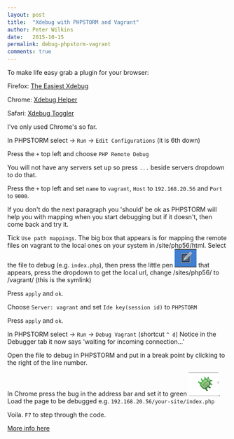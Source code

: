 ```yaml
---
layout: post
title:  "Xdebug with PHPSTORM and Vagrant"
author: Peter Wilkins
date:   2015-10-15
permalink: debug-phpstorm-vagrant
comments: true
---
```


To make life easy grab a plugin for your browser:

Firefox: [The Easiest Xdebug](https://addons.mozilla.org/en-US/firefox/addon/the-easiest-xdebug)

Chrome: [Xdebug Helper](https://chrome.google.com/webstore/detail/xdebug-helper/eadndfjplgieldjbigjakmdgkmoaaaoc)

Safari: [Xdebug Toggler](https://github.com/benmatselby/xdebug-toggler)

I've only used Chrome's so far.

In PHPSTORM select -> `Run` -> `Edit Configurations` (it is 6th down)

Press the `+` top left and choose `PHP Remote Debug`

You will not have any servers set up so press `...` beside servers dropdown to do that.

Press the `+` top left and set
`name` to `vagrant`, `Host` to `192.168.20.56` and `Port` to `9000`.





If you don't do the next paragraph you 'should' be ok as PHPSTORM will help you with mapping when you start debugging but if it doesn't, then come back and try it.

Tick `Use path mappings`.
The big box that appears is for mapping the remote files on vagrant to the local ones on your system in /site/php56/html.
Select the file to debug (e.g. `index.php`), then press the little pen ![pen](../pen.png) that appears, press the dropdown to get the local url, change /sites/php56/ to /vagrant/  (this is the symlink)

Press `apply` and `ok`.

Choose `Server: vagrant` and set `Ide key(session id)` to  `PHPSTORM`

Press `apply` and `ok`.

In PHPSTORM select -> `Run` -> `Debug Vagrant` (shortcut `^ d`)
Notice in the Debugger tab it now says 'waiting for incoming connection...'

Open the file to debug in PHPSTORM and put in a break point by clicking to the right of the line number.

In Chrome press the bug in the address bar and set it to green ![bug](../bug.png). Load the page to be debugged e.g. `192.168.20.56/your-site/index.php`

Voila. `F7` to step through the code.

[More info here](https://confluence.jetbrains.com/display/PhpStorm/Zero-configuration+Web+Application+Debugging+with+Xdebug+and+PhpStorm)
